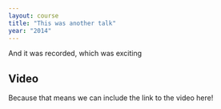 ```yaml
---
layout: course
title: "This was another talk"
year: "2014"
---
```


And it was recorded, which was exciting

## Video

Because that means we can include the link to the video here!
